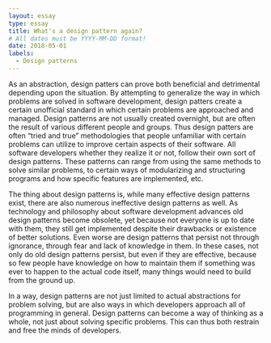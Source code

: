 ```yaml
---
layout: essay
type: essay
title: What's a design pattern again?
# All dates must be YYYY-MM-DD format!
date: 2018-05-01
labels:
  - Design patterns
---
```


  As an abstraction, design patters can prove both beneficial and detrimental depending upon the situation. By attempting to generalize the way in which problems are solved in software development, design patters create a certain unofficial standard in which certain problems are approached and managed. Design patterns are not usually created overnight, but are often the result of various different people and groups. Thus design patters are often “tried and true” methodologies that people unfamiliar with certain problems can utilize to improve certain aspects of their software. All software developers whether they realize it or not, follow their own sort of design patterns. These patterns can range from using the same methods to solve similar problems, to certain ways of modularizing and structuring programs and how specific features are implemented, etc. 

  The thing about design patterns is, while many effective design patterns exist, there are also numerous ineffective design patterns as well. As technology and philosophy about software development advances old design patterns become obsolete, yet because not everyone is up to date with them, they still get implemented despite their drawbacks or existence of better solutions. Even worse are design patterns that persist not through ignorance, through fear and lack of knowledge in them. In these cases, not only do old design patterns persist, but even if they are effective, because so few people have knowledge on how to maintain them if something was ever to happen to the actual code itself, many things would need to build from the ground up. 

  In a way, design patterns are not just limited to actual abstractions for problem solving, but are also ways in which developers approach all of programming in general. Design patterns can become a way of thinking as a whole, not just about solving specific problems. This can thus both restrain and free the minds of developers. 
